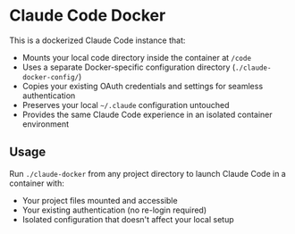# Claude Code Docker

This is a dockerized Claude Code instance that:

- Mounts your local code directory inside the container at `/code`
- Uses a separate Docker-specific configuration directory (`./claude-docker-config/`)
- Copies your existing OAuth credentials and settings for seamless authentication
- Preserves your local `~/.claude` configuration untouched
- Provides the same Claude Code experience in an isolated container environment

## Usage

Run `./claude-docker` from any project directory to launch Claude Code in a container with:
- Your project files mounted and accessible
- Your existing authentication (no re-login required)
- Isolated configuration that doesn't affect your local setup


